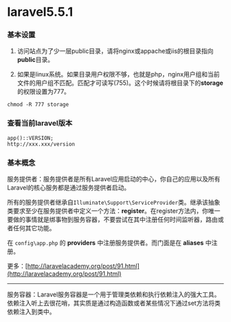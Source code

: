 # laravel5.5.1

### 基本设置

1. 访问站点为了少一层public目录，请将nginx或appache或iis的根目录指向**public**目录。

2. 如果是linux系统。如果目录用户权限不够，也就是php，nginx用户组和当前文件的用户组不匹配。匹配才可读写(755)。这个时候请将根目录下的**storage**的权限设置为777。

```
chmod -R 777 storage
```

### 查看当前laravel版本

```
app()::VERSION;
http://xxx.xxx/version
```

### 基本概念

服务提供者：服务提供者是所有Laravel应用启动的中心，你自己的应用以及所有Laravel的核心服务都是通过服务提供者启动。

所有的服务提供者继承自`Illuminate\Support\ServiceProvider`类。继承该抽象类要求至少在服务提供者中定义一个方法：**register**。在register方法内，你唯一要做的事情就是绑事物到服务容器，不要尝试在其中注册任何时间监听器，路由或者任何其它功能。

在 `config\app.php` 的 **providers** 中注册服务提供者。而门面是在 **aliases** 中注册。

更多：[http://laravelacademy.org/post/91.html](http://laravelacademy.org/post/91.html)

---

服务容器：Laravel服务容器是一个用于管理类依赖和执行依赖注入的强大工具。依赖注入听上去很花哨，其实质是通过构造函数或者某些情况下通过set方法将类依赖注入到类中。





